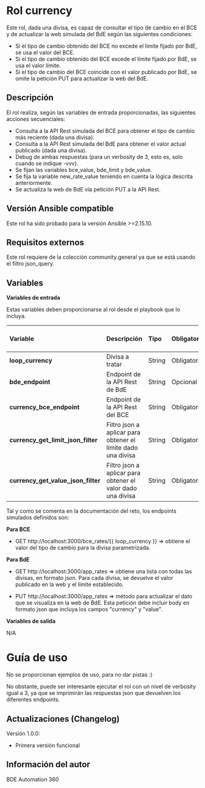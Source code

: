 # Rol currency
Este rol, dada una divisa, es capaz de consultar el tipo de cambio en el BCE y de actualizar la web simulada del BdE según las siguientes condiciones:

- Si el tipo de cambio obtenido del BCE no excede el límite fijado por BdE, se usa el valor del BCE.
- Si el tipo de cambio obtenido del BCE excede el límite fijado por BdE, se usa el valor límite.
- Si el tipo de cambio del BCE coincide con el valor publicado por BdE, se omite la petición PUT para actualizar la web del BdE.

## Descripción
El rol realiza, según las variables de entrada proporcionadas, las siguientes acciones secuenciales:

- Consulta a la API Rest simulada del BCE para obtener el tipo de cambio más reciente (dada una divisa).
- Consulta a la API Rest simulada del BdE para obtener el valor actual publicado (dada una divisa).
- Debug de ambas respuestas (para un verbosity de 3, esto es, solo cuando se indique -vvv).
- Se fijan las variables bce_value, bde_limit y bde_value.
- Se fija la variable new_rate_value teniendo en cuenta la lógica descrita anteriormente.
- Se actualiza la web de BdE vía petición PUT a la API Rest.

## Versión Ansible compatible
Este rol ha sido probado para la versión Ansible >=2.15.10.

## Requisitos externos
Este rol requiere de la colección community.general ya que se está usando el filtro json_query.

## Variables

**Variables de entrada**

Estas variables deben proporcionarse al rol desde el playbook que lo incluya.

| Variable |  Descripción  |Tipo |Obligatoria/Opcional |Valor por defecto |Rango de valores |
| :----------- | :------------ | :------------ | :------------ | :------------ | :------------ |
| **loop_currency** | Divisa a tratar | String | Obligatoria | N/A | N/A |
| **bde_endpoint** | Endpoint de la API Rest de BdE | String | Opcional | http://localhost:3000/app_rates | N/A |
| **currency_bce_endpoint** | Endpoint de la API Rest del BCE | String | Obligatoria | N/A | N/A |
| **currency_get_limit_json_filter** | Filtro json a aplicar para obtener el límite dado una divisa | String | Obligatoria | N/A | N/A |
| **currency_get_value_json_filter** | Filtro json a aplicar para obtener el valor dado una divisa | String | Obligatoria | N/A | N/A |

Tal y como se comenta en la documentación del reto, los endpoints simulados definidos son:

**Para BCE**
- GET http://localhost:3000/bce_rates/{{ loop_currency }} => obtiene el valor del tipo de cambio para la divisa parametrizada.

**Para BdE**
- GET http://localhost:3000/app_rates => obtiene una lista con todas las divisas, en formato json. Para cada divisa, se devuelve el valor publicado en la web y el límite establecido.

- PUT http://localhost:3000/app_rates => método para actualizar el dato que se visualiza en la web de BdE. Esta petición debe incluir body en formato json que incluya los campos "currency" y "value".

**Variables de salida**

N/A

# Guía de uso
No se proporcionan ejemplos de uso, para no dar pistas :)

No obstante, puede ser interesante ejecutar el rol con un nivel de verbosity igual a 3, ya que se imprimirán las respuestas json que devuelven los diferentes endpoints.

## Actualizaciones (Changelog)
Versión 1.0.0:
- Primera versión funcional

## Información del autor
BDE Automation 360
